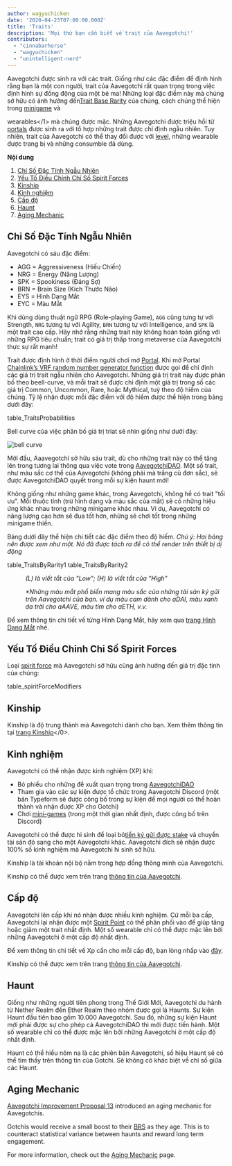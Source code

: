 ```yaml
---
author: wagyuchicken
date: '2020-04-23T07:00:00.000Z'
title: 'Traits'
description: 'Mọi thứ bạn cần biết về trait của Aavegotchi!'
contributors:
  - "cinnabarhorse"
  - "wagyuchicken"
  - "unintelligent-nerd"
---
```


Aavegotchi được sinh ra với các trait. Giống như các đặc điểm để định hình rằng bạn là một con người, trait của Aavegotchi rất quan trọng trong việc định hình sự đống động của một bé ma! Những loại đặc điểm này mà chúng sở hữu có ảnh hưởng đến[Trait Base Rarity](/rarity-farming#base-rarity-score) của chúng, cách chúng thể hiện trong [minigame](/minigames) và

wearables</1> mà chúng được mặc. Những Aavegotchi được triệu hồi từ [portals](/portals) được sinh ra với tổ hợp những trait được chỉ định ngẫu nhiên. Tuy nhiên, trait của Aavegotchi có thể thay đổi được với <a href=#level>level</a>, những wearable được trang bị và những consumble đã dùng. </p>

<div class="contentsBox">

**Nội dung**

<ol>
<li><a href=#randomly-generated-traits>Chỉ Số Đặc Tính Ngẫu Nhiên </a></li>
<li><a href=#spirit-force-trait-modifiers>Yếu Tố Điều Chỉnh Chỉ Số Spirit Forces</a></li>
<li><a href=#kinship>Kinship</a></li>
<li><a href=#experience>Kinh nghiệm</a></li>
<li><a href=#level>Cấp độ</a></li>
<li><a href=#haunt>Haunt</a></li>
<li><a href=#aging-mechanic>Aging Mechanic</a></li>
</ol>

</div>

## Chỉ Số Đặc Tính Ngẫu Nhiên

Aavegotchi có sáu đặc điểm: 

* AGG = Aggressiveness (Hiếu Chiến)
* NRG = Energy (Năng Lượng)
* SPK = Spookiness (Đáng Sợ)
* BRN = Brain Size (Kích Thước Não)
* EYS = Hình Dạng Mắt
* EYC = Màu Mắt

Khi dùng dùng thuật ngữ RPG (Role-playing Game), `AGG` cũng tưng tự với Strength, `NRG` tương tự với Agility, `BRN` tương tự với Intelligence, and `SPK` là một trait cao cấp. Hãy nhớ rằng những trait này không hoàn toàn giống với những RPG tiêu chuẩn; trait có giá trị thấp trong metaverse của Aavegotchi thực sự rất mạnh!

Trait được định hình ở thời điểm người chơi mở [Portal](/portals). Khi mở Portal [Chainlink’s VRF random number generator function](/glossary#chainlink-vrf) được gọi để chỉ định các giá trị trait ngẫu nhiên cho Aavegotchi. Những giá trị trait này được phân bố theo beell-curve, và mỗi trait sẽ được chỉ định một giá trị trong số các giá trị Common, Uncommon, Rare, hoặc Mythical, tuỳ theo độ hiếm của chúng. Tỷ lệ nhận được mỗi đặc điểm với độ hiếm được thể hiện trong bảng dưới đây:

table_TraitsProbabilities

Bell curve của việc phân bố giá trị triat sẽ nhìn giống như dưới đây:

<img class="bodyImage" src="/traits/bell_curve.png" alt = "bell curve" />

Mới đầu, Aaavegotchi sở hữu sáu trait, dù cho những trait này có thể tăng lên trong tương lai thông qua việc vote trong [AavegotchiDAO](/dao). Một số trait, như màu sắc cơ thể của Aavegotchi (không phải mà trắng cũ đơn sắc), sẽ được AavegotchiDAO quyết trong mỗi sự kiện haunt mới!

Không giống như những game khác, trong Aavegotchi, không hề có trait "tối ưu". Mỗi thuộc tính (trừ hình dạng và màu sắc của mắt) sẽ có những hiệu ứng khác nhau trong những minigame khác nhau. Ví dụ, Aavegotchi có năng lượng cao hơn sẽ đua tốt hơn, những sẽ chơi tốt trong những minigame thiền. 

Bảng dưới đây thể hiện chi tiết các đặc điểm theo độ hiếm. *Chú ý: Hai bảng nên được xem như một. Nó đã được tách ra để có thể render trên thiết bị dị động*

table_TraitsByRarity1 table_TraitsByRarity2
<p style="margin-left: 3.0em"><i> (L) là viết tắt của "Low"; (H) là viết tắt của "High" </i></p>
<p style="margin-left: 3.0em"><i> *Những màu mắt phổ biến mang màu sắc của những tài sản ký gửi trên Aavegotchi của bạn. ví dụ màu cam dành cho aDAI, màu xanh da trời cho aAAVE, màu tím cho aETH, v.v. </i></p>

Để xem thông tin chi tiết về từng Hình Dạng Mắt, hãy xem qua [trang Hình Dạng Mắt](/eye-shape) nhé.



## Yếu Tố Điều Chỉnh Chỉ Số Spirit Forces

Loại [spirit force](/spirit-force) mà Aavegotchi sỡ hữu cũng ảnh hưởng đến giá trị đặc tính của chúng:

table_spiritForceModifiers



## Kinship

Kinship là độ trung thành mà Aavegotchi dành cho bạn. Xem thêm thông tin tại [trang Kinship](/kinship)</0>.



## Kinh nghiệm

Aavegotchi có thể nhận được kinh nghiệm (XP) khi:

* Bỏ phiếu cho những đề xuất quan trọng trong [AavegotchiDAO](/dao)
* Tham gia vào các sự kiện được tổ chức trong Aavegotchi Discord (một bản Typeform sẽ được công bố trong sự kiện để mọi người có thể hoàn thành và nhận được XP cho Gotchi)
* Chơi [mini-games](/minigames) (trong một thời gian nhất định, được công bố trên Discord)

Aavegotchi có thể được hi sinh để loại bỏ[tiền ký gửi được stake](/spirit-force) và chuyển tài sản đó sang cho một Aavegotchi khác. Aavegotchi đích sẽ nhận được 100% số kinh nghiệm mà Aavegotchi hi sinh sở hữu.

Kinship là tài khoản nội bộ nằm trong hợp đồng thông minh của Aavegotchi.

Kinship có thể được xem trên trang [thông tin của Aavegotchi](/aavegotchi-profile).



## Cấp độ

Aavegotchi lên cấp khi nó nhận được nhiều kinh nghiệm. Cứ mỗi ba cấp, Aavegotchi lại nhận được một [Spirit Point](/glossary#spirit-point) có thể phân phối vào để giúp tăng hoặc giảm một trait nhất định. Một số wearable chỉ có thể được mặc lên bởi những Aavegotchi ở một cấp độ nhất định. 

Để xem thông tin chi tiết về Xp cần cho mỗi cấp độ, bạn lòng nhấp vào [đây](/xp).

Kinship có thể được xem trên trang [thông tin của Aavegotchi](/aavegotchi-profile).



## Haunt

Giống như những người tiên phong trong Thế Giới Mới, Aavegotchi du hành từ Nether Realm đến Ether Realm theo nhóm được gọi là Haunts. Sự kiện Haunt đầu tiên bao gồm 10.000 Aavegotchi. Sau đó, những sự kiện Haunt mới phải được sự cho phép cả AavegotchiDAO thì mới được tiến hành. Một số wearable chỉ có thể được mặc lên bởi những Aavegotchi ở một cấp độ nhất định.

Haunt có thể hiểu nôm na là các phiên bản Aavegotchi, số hiệu Haunt sẽ có thể tìm thấy trên thông tin của Gotchi. Sẽ không có khác biệt về chỉ số giữa các Haunt.



## Aging Mechanic

[Aavegotchi Improvement Proposal 13](/aavegotchi-improvement-proposals#add-an-aging-mechanic-to-affect-aavegotchi-rarity-scores) introduced an aging mechanic for Aavegotchis.

Gotchis would receive a small boost to their [BRS](/rarity-farming#base-rarity-score) as they age. This is to counteract statistical variance between haunts and reward long term engagement.

For more information, check out the [Aging Mechanic](/aging-mechanic) page.